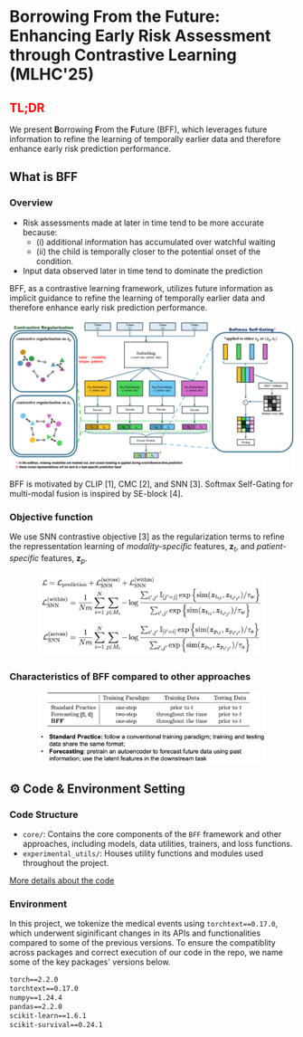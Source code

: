 # Borrowing From the Future: Enhancing Early Risk Assessment through Contrastive Learning (MLHC'25)

## <span style="color: red;">TL;DR</span>
We present **B**orrowing **F**rom the **F**uture (BFF), which leverages future information to refine the learning of temporally earlier data and therefore enhance early risk prediction performance.
## What is BFF
### Overview
- Risk assessments made at later in time tend to be more accurate because: 
	- (i) additional information has accumulated over watchful waiting
	- (ii) the child is temporally closer to the potential onset of the condition. 
- Input data observed later in time tend to dominate the prediction

BFF, as a contrastive learning framework, utilizes future information as implicit guidance to refine the learning of temporally earlier data and therefore enhance early risk prediction performance.

![BFF](./res/bff.png "BFF overview")

BFF is motivated by CLIP [1], CMC [2], and SNN [3]. Softmax Self-Gating for multi-modal fusion is inspired by SE-block [4].

### Objective function

We use SNN contrastive objective [3] as the regularization terms to refine the repressentation learning of *modality-specific* features, $\boldsymbol{z}_t$, and *patient-specific* features, $\boldsymbol{z}_p$.

<p align="center"> <img src="./res/objective.png" alt="objective function" width="400"/>

### Characteristics of BFF compared to other approaches
<p align="center"> <img src="./res/bff-vs-other.png" alt="bff vs. other" width="400"/>


## ⚙️ Code & Environment Setting

### Code Structure
- `core/`: Contains the core components of the `BFF` framework and other approaches, including models, data utilities, trainers, and loss functions.
- `experimental_utils/`: Houses utility functions and modules used throughout the project.

[More details about the code](README-code.md)




### Environment
In this project, we tokenize the medical events using `torchtext==0.17.0`, which underwent siginificant changes in its APIs and functionalities compared to some of the previous versions. To ensure the compatiblity across packages and correct execution of our code in the repo, we name some of the key packages' versions below.
```
torch==2.2.0
torchtext==0.17.0
numpy==1.24.4
pandas==2.2.0
scikit-learn==1.6.1
scikit-survival==0.24.1
```